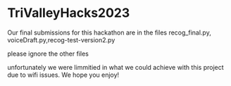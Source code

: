 # TriValleyHacks2023
Our final submissions for this hackathon are in the files recog_final.py, voiceDraft.py,recog-test-version2.py

please ignore the other files

unfortunately we were limmitied in what we could achieve with this project due to wifi issues. We hope you enjoy!
